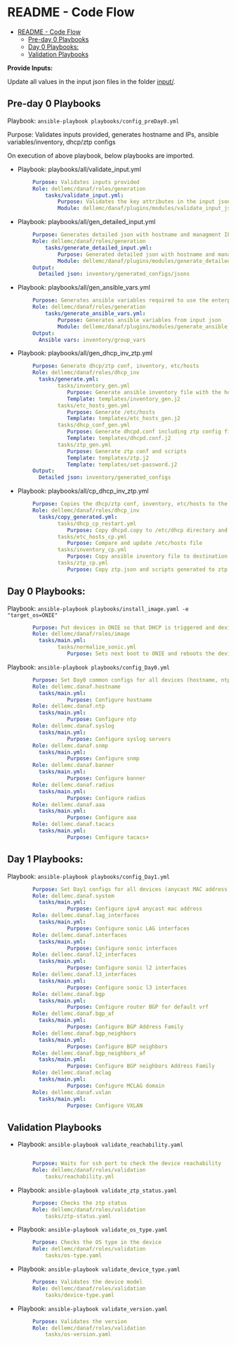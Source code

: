 
# README - Code Flow

- [README - Code Flow](#readme---code-flow)
  - [Pre-day 0 Playbooks](#pre-day-0-playbooks)
  - [Day 0 Playbooks:](#day-0-playbooks)
  - [Validation Playbooks](#validation-playbooks)

**Provide Inputs:**

Update all values in the input json files in the folder [input/](./input/).

## Pre-day 0 Playbooks

Playbook: `ansible-playbook playbooks/config_preDay0.yml`

Purpose: Validates inputs provided, generates hostname and IPs, ansible variables/inventory, dhcp/ztp configs

On execution of above playbook, below playbooks are imported.
- Playbook: playbooks/all/validate_input.yml

```yml
        Purpose: Validates inputs provided
        Role: dellemc/danaf/roles/generation
            tasks/validate_input.yml:
                Purpose: Validates the key attributes in the input json.
                Module: dellemc/danaf/plugins/modules/validate_input_json.py
```

- Playbook: playbooks/all/gen_detailed_input.yml

```yml
        Purpose: Generates detailed json with hostname and managment IPs auto-generated.
        Role: dellemc/danaf/roles/generation
            tasks/generate_detailed_input.yml:
                Purpose: Generated detailed json with hostname and management IPs.
                Module: dellemc/danaf/plugins/modules/generate_detailed_json.py
        Output:
          Detailed json: inventory/generated_configs/jsons
```

- Playbook: playbooks/all/gen_ansible_vars.yml

```yml
        Purpose: Generates ansible variables required to use the enterprise sonic ansible collection.
        Role: dellemc/danaf/roles/generation
            tasks/generate_ansible_vars.yml:
                Purpose: Generates ansible variables from input json
                Module: dellemc/danaf/plugins/modules/generate_ansible_vars.py
        Output:
          Ansible vars: inventory/group_vars
```

- Playbook: playbooks/all/gen_dhcp_inv_ztp.yml

```yml
        Purpose: Generate dhcp/ztp conf, inventory, etc/hosts
        Role: dellemc/danaf/roles/dhcp_inv
          tasks/generate.yml:
                tasks/inventory_gen.yml
                   Purpose: Generate ansible inventory file with the hosts and groups info
                   Template: templates/inventory_gen.j2
                tasks/etc_hosts_gen.yml
                   Purpose: Generate /etc/hosts
                   Template: templates/etc_hosts_gen.j2
                tasks/dhcp_conf_gen.yml
                   Purpose: Generate dhcpd.conf including ztp config file path
                   Template: templates/dhcpd.conf.j2
                tasks/ztp_gen.yml
                   Purpose: Generate ztp conf and scripts
                   Template: templates/ztp.j2
                   Template: templates/set-password.j2
        Output:
          Detailed json: inventory/generated_configs
```

- Playbook: playbooks/all/cp_dhcp_inv_ztp.yml

```yml
        Purpose: Copies the dhcp/ztp conf, inventory, etc/hosts to the destined directories
        Role: dellemc/danaf/roles/dhcp_inv
          tasks/copy_generated.yml:
                tasks/dhcp_cp_restart.yml
                   Purpose: Copy dhcpd.copy to /etc/dhcp directory and restarts dhcp service
                tasks/etc_hosts_cp.yml
                   Purpose: Compare and update /etc/hosts file
                tasks/inventory_cp.yml
                   Purpose: Copy ansible inventory file to destination
                tasks/ztp_cp.yml
                   Purpose: Copy ztp.json and scripts generated to ztp server
```

## Day 0 Playbooks:

Playbook: `ansible-playbook playbooks/install_image.yaml -e "target_os=ONIE"`

```yml
        Purpose: Put devices in ONIE so that DHCP is triggered and devices come up in the required sonic image and ztp configs
        Role: dellemc/danaf/roles/image
          tasks/main.yml:
                tasks/normalize_sonic.yml
                   Purpose: Sets next boot to ONIE and reboots the device
```

Playbook: `ansible-playbook playbooks/config_Day0.yml`

```yml
        Purpose: Set Day0 common configs for all devices (hostname, ntp, snmp, tacacs+/radius, syslog, banner)
        Role: dellemc.danaf.hostname
          tasks/main.yml:
                   Purpose: Configure hostname
        Role: dellemc.danaf.ntp
          tasks/main.yml:
                   Purpose: Configure ntp
        Role: dellemc.danaf.syslog
          tasks/main.yml:
                   Purpose: Configure syslog servers
        Role: dellemc.danaf.snmp
          tasks/main.yml:
                   Purpose: Configure snmp
        Role: dellemc.danaf.banner
          tasks/main.yml:
                   Purpose: Configure banner
        Role: dellemc.danaf.radius
          tasks/main.yml:
                   Purpose: Configure radius
        Role: dellemc.danaf.aaa
          tasks/main.yml:
                   Purpose: Configure aaa
        Role: dellemc.danaf.tacacs
          tasks/main.yml:
                   Purpose: Configure tacacs+
```

## Day 1 Playbooks:

Playbook: `ansible-playbook playbooks/config_Day1.yml`

```yml
        Purpose: Set Day1 configs for all devices (anycast MAC address, lag_interfaces, interfaces, l2_interfaces, l3_interfaces, bgp, bgp_af, bgp_neighbors, bgp_neighbors_af, mclag, vxlan)
        Role: dellemc.danaf.system
          tasks/main.yml:
                   Purpose: Configure ipv4 anycast mac address
        Role: dellemc.danaf.lag_interfaces
          tasks/main.yml:
                   Purpose: Configure sonic LAG interfaces
        Role: dellemc.danaf.interfaces
          tasks/main.yml:
                   Purpose: Configure sonic interfaces
        Role: dellemc.danaf.l2_interfaces
          tasks/main.yml:
                   Purpose: Configure sonic l2 interfaces
        Role: dellemc.danaf.l3_interfaces
          tasks/main.yml:
                   Purpose: Configure sonic l3 interfaces
        Role: dellemc.danaf.bgp
          tasks/main.yml:
                   Purpose: Configure router BGP for default vrf
        Role: dellemc.danaf.bgp_af
          tasks/main.yml:
                   Purpose: Configure BGP Address Family
        Role: dellemc.danaf.bgp_neighbors
          tasks/main.yml:
                   Purpose: Configure BGP neighbors
        Role: dellemc.danaf.bgp_neighbors_af
          tasks/main.yml:
                   Purpose: Configure BGP neighbors Address Family
        Role: dellemc.danaf.mclag
          tasks/main.yml:
                   Purpose: Configure MCLAG domain
        Role: dellemc.danaf.vxlan
          tasks/main.yml:
                   Purpose: Configure VXLAN
```

## Validation Playbooks

- Playbook: `ansible-playbook validate_reachability.yaml`

```yml

        Purpose: Waits for ssh port to check the device reachability
        Role: dellemc/danaf/roles/validation
            tasks/reachability.yml
```

- Playbook: `ansible-playbook validate_ztp_status.yaml`

```yml
        Purpose: Checks the ztp status
        Role: dellemc/danaf/roles/validation
            tasks/ztp-status.yaml
```

- Playbook: `ansible-playbook validate_os_type.yaml`

```yml
        Purpose: Checks the OS type in the device
        Role: dellemc/danaf/roles/validation
            tasks/os-type.yaml
```

-  Playbook: `ansible-playbook validate_device_type.yaml`

```yml
        Purpose: Validates the device model
        Role: dellemc/danaf/roles/validation
            tasks/device-type.yaml
```

- Playbook: `ansible-playbook validate_version.yaml`

```yml
        Purpose: Validates the version
        Role: dellemc/danaf/roles/validation
            tasks/os-version.yaml
```
